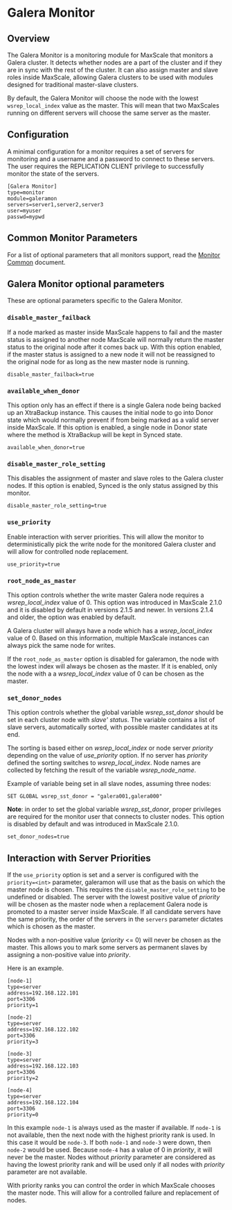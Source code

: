 # Galera Monitor

## Overview

The Galera Monitor is a monitoring module for MaxScale that monitors a Galera
cluster. It detects whether nodes are a part of the cluster and if they are in
sync with the rest of the cluster. It can also assign master and slave roles
inside MaxScale, allowing Galera clusters to be used with modules designed for
traditional master-slave clusters.

By default, the Galera Monitor will choose the node with the lowest
`wsrep_local_index` value as the master. This will mean that two MaxScales
running on different servers will choose the same server as the master.

## Configuration

A minimal configuration for a monitor requires a set of servers for monitoring
and a username and a password to connect to these servers. The user requires the
REPLICATION CLIENT privilege to successfully monitor the state of the servers.

```
[Galera Monitor]
type=monitor
module=galeramon
servers=server1,server2,server3
user=myuser
passwd=mypwd

```

## Common Monitor Parameters

For a list of optional parameters that all monitors support, read the
[Monitor Common](Monitor-Common.md) document.

## Galera Monitor optional parameters

These are optional parameters specific to the Galera Monitor.

### `disable_master_failback`

If a node marked as master inside MaxScale happens to fail and the master status
is assigned to another node MaxScale will normally return the master status to
the original node after it comes back up. With this option enabled, if the
master status is assigned to a new node it will not be reassigned to the
original node for as long as the new master node is running.

```
disable_master_failback=true
```

### `available_when_donor`

This option only has an effect if there is a single Galera node being backed up
an XtraBackup instance. This causes the initial node to go into Donor state
which would normally prevent if from being marked as a valid server inside
MaxScale. If this option is enabled, a single node in Donor state where the
method is XtraBackup will be kept in Synced state.

```
available_when_donor=true
```

### `disable_master_role_setting`

This disables the assignment of master and slave roles to the Galera cluster
nodes. If this option is enabled, Synced is the only status assigned by this
monitor.

```
disable_master_role_setting=true
```

### `use_priority`

Enable interaction with server priorities. This will allow the monitor to
deterministically pick the write node for the monitored Galera cluster and will
allow for controlled node replacement.

```
use_priority=true
```

### `root_node_as_master`

This option controls whether the write master Galera node requires a
_wsrep_local_index_ value of 0. This option was introduced in MaxScale 2.1.0 and
it is disabled by default in versions 2.1.5 and newer. In versions 2.1.4 and
older, the option was enabled by default.

A Galera cluster will always have a node which has a _wsrep_local_index_ value
of 0. Based on this information, multiple MaxScale instances can always pick the
same node for writes.

If the `root_node_as_master` option is disabled for galeramon, the node with the
lowest index will always be chosen as the master. If it is enabled, only the
node with a a _wsrep_local_index_ value of 0 can be chosen as the master.

### `set_donor_nodes`

This option controls whether the global variable _wsrep_sst_donor_ should be set
in each cluster node with _slave' status_.
The variable contains a list of slave servers, automatically sorted, with
possible master candidates at its end.

The sorting is based either on _wsrep_local_index_ or node server _priority_
depending on the value of _use_priority_ option.
If no server has _priority_ defined the sorting switches to _wsrep_local_index_.
Node names are collected by fetching the result of the variable _wsrep_node_name_.

Example of variable being set in all slave nodes, assuming three nodes:
```
SET GLOBAL wsrep_sst_donor = "galera001,galera000"
```

**Note**:
in order to set the global variable _wsrep_sst_donor_, proper privileges are
required for the monitor user that connects to cluster nodes.
This option is disabled by default and was introduced in MaxScale 2.1.0.

```
set_donor_nodes=true
```

## Interaction with Server Priorities

If the `use_priority` option is set and a server is configured with the
`priority=<int>` parameter, galeramon will use that as the basis on which the
master node is chosen. This requires the `disable_master_role_setting` to be
undefined or disabled. The server with the lowest positive value of _priority_
will be chosen as the master node when a replacement Galera node is promoted to
a master server inside MaxScale. If all candidate servers have the same
priority, the order of the servers in the `servers` parameter dictates which is
chosen as the master.

Nodes with a non-positive value (_priority_ <= 0) will never be chosen as the
master. This allows you to mark some servers as permanent slaves by assigning a
non-positive value into _priority_.

Here is an example.

```
[node-1]
type=server
address=192.168.122.101
port=3306
priority=1

[node-2]
type=server
address=192.168.122.102
port=3306
priority=3

[node-3]
type=server
address=192.168.122.103
port=3306
priority=2

[node-4]
type=server
address=192.168.122.104
port=3306
priority=0
```

In this example `node-1` is always used as the master if available. If `node-1`
is not available, then the next node with the highest priority rank is used. In
this case it would be `node-3`. If both `node-1` and `node-3` were down, then
`node-2` would be used. Because `node-4` has a value of 0 in _priority_, it will
never be the master. Nodes without _priority_ parameter are considered as
having the lowest priority rank and will be used only if all nodes
with _priority_ parameter are not available.

With priority ranks you can control the order in which MaxScale chooses the
master node. This will allow for a controlled failure and replacement of nodes.
